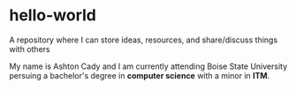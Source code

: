 # hello-world
A repository where I can store ideas, resources, and share/discuss things with others

My name is Ashton Cady and I am currently attending Boise State University persuing a bachelor's degree in **computer science** with a minor in **ITM**.
